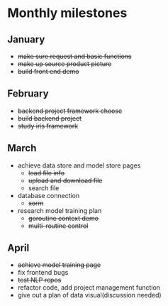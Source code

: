 # Monthly milestones

## January

- ~~make sure request and basic functions~~
- ~~make up source product picture~~
- ~~build front end demo~~

## February

- ~~backend project framework choose~~
- ~~build backend project~~
- ~~study iris framework~~

## March

- achieve data store and model store pages
  - ~~load file info~~
  - ~~upload and download file~~
  - search file
- database connection
  - ~~xorm~~
- research model training plan
  - ~~goroutine context demo~~
  - ~~multi-routine control~~

## April

- ~~achieve model training page~~
- fix frontend bugs
- ~~test NLP repos~~
- refactor code, add project management function
- give out a plan of data visual(discussion needed)
